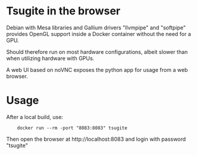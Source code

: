 # Tsugite in the browser

Debian with Mesa libraries and Gallium drivers "llvmpipe" and "softpipe" provides OpenGL support inside a Docker container without the need for a GPU.

Should therefore run on most hardware configurations, albeit slower than when utilizing hardware with GPUs.

A web UI based on noVNC exposes the python app for usage from a web browser.


# Usage

After a local build, use:

		docker run --rm -port "8083:8083" tsugite 

Then open the browser at http://localhost:8083 and login with password "tsugite"

